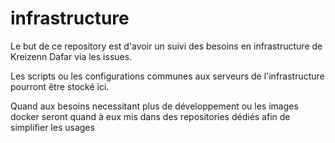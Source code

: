 # infrastructure

Le but de ce repository est d'avoir un suivi des besoins en infrastructure de Kreizenn Dafar via les issues.

Les scripts ou les configurations communes aux serveurs de l'infrastructure pourront être stocké ici.

Quand aux besoins necessitant plus de développement ou les images docker seront quand à eux mis dans des repositories dédiés afin de simplifier les usages
